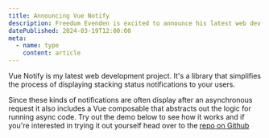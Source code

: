 ```yaml
---
title: Announcing Vue Notify
description: Freedom Evenden is excited to announce his latest web dev project and give you a small sample.
datePublished: 2024-03-19T12:00:00
meta:
  - name: type
    content: article
---
```


Vue Notify is my latest web development project. It's a library that simplifies the process of displaying stacking status notifications to your users.

Since these kinds of notifications are often display after an asynchronous request it also includes a Vue composable that abstracts out the logic for running async code. Try out the demo below to see how it works and if you're interested in trying it out yourself head over to the [repo on Github](https://github.com/f3ve/vue-notify)

<NotifyDemo />